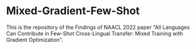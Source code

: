 # Mixed-Gradient-Few-Shot
This is the repository of the Findings of NAACL 2022 paper "All Languages Can Contribute in Few-Shot Cross-Lingual Transfer: Mixed Training with Gradient Optimization".

